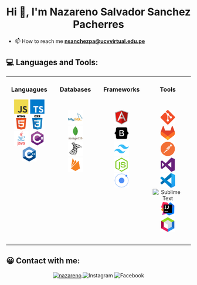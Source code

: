 
<h1 align="center">Hi 👋, I'm Nazareno Salvador Sanchez Pacherres</h1>

- 📫 How to reach me **nsanchezpa@ucvvirtual.edu.pe**



## 💻 Languages and Tools:
<table align="center"><tr><td valign="top" width="25%" align="center">



### Languagues  
<div align="center">  
  <p>
  <img src="https://raw.githubusercontent.com/devicons/devicon/master/icons/javascript/javascript-original.svg" alt="javascript" width="40" height="40"/> </a>
  <img src="https://raw.githubusercontent.com/devicons/devicon/master/icons/typescript/typescript-original.svg" alt="typescript" width="40" height="40"/> </a>
  <img src="https://raw.githubusercontent.com/devicons/devicon/master/icons/html5/html5-original-wordmark.svg" alt="html5" width="40" height="40"/> </a>
  <img src="https://raw.githubusercontent.com/devicons/devicon/master/icons/css3/css3-original-wordmark.svg" alt="css3" width="40" height="40"/> </a>
  <img src="https://raw.githubusercontent.com/devicons/devicon/master/icons/java/java-original-wordmark.svg" alt="css3" width="40" height="40"/> </a>
  <img src="https://raw.githubusercontent.com/devicons/devicon/master/icons/csharp/csharp-original.svg" alt="C#" width="40" height="40"/> 
 <img src="https://raw.githubusercontent.com/devicons/devicon/master/icons/cplusplus/cplusplus-original.svg" alt="C++" width="40" height="40"/>
 </p>
</div>

</td><td valign="top" width="25%" align="center">

  
  
### Databases
<div align="center" style="padding:15px">  
  <p>
 <img src="https://raw.githubusercontent.com/devicons/devicon/master/icons/mysql/mysql-original-wordmark.svg" alt="mysql" width="40" height="40"/>
 <img src="https://raw.githubusercontent.com/devicons/devicon/master/icons/mongodb/mongodb-original-wordmark.svg" alt="mongodb" width="40" height="40"/> 
 <img src="https://raw.githubusercontent.com/devicons/devicon/master/icons/microsoftsqlserver/microsoftsqlserver-plain.svg" alt="SQL Server" width="40" height="40"/>
 <img src="https://raw.githubusercontent.com/devicons/devicon/master/icons/firebase/firebase-plain.svg" alt="Firebase" width="40" height="40"/>
 </p>
</div>

  
  
</td><td valign="top" width="25%" align="center">
  
### Frameworks
<div align="center" style="padding:15px">  
  <p>
<img src="https://raw.githubusercontent.com/devicons/devicon/master/icons/angularjs/angularjs-original.svg" alt="Angular" width="40" height="40"/>
<img src="https://raw.githubusercontent.com/devicons/devicon/master/icons/bootstrap/bootstrap-plain.svg" alt="Bootstrap" width="40" height="40"/>
<img src="https://raw.githubusercontent.com/devicons/devicon/master/icons/tailwindcss/tailwindcss-plain.svg" alt="Tailwind CSS" width="40" height="40"/>
<img src="https://raw.githubusercontent.com/devicons/devicon/master/icons/nodejs/nodejs-original.svg" alt="Node.js" width="40" height="40"/>
<img src="https://raw.githubusercontent.com/devicons/devicon/master/icons/ionic/ionic-original.svg" alt="Ionic" width="40" height="40"/>
  </p>
</div>
  
  
 
</td><td valign="top" width="25%" align="center">
  
### Tools
<div align="center" style="padding:15px">  
  <p>
<img src="https://raw.githubusercontent.com/devicons/devicon/master/icons/git/git-original.svg" alt="Git" width="40" height="40"/>
<img src="https://raw.githubusercontent.com/devicons/devicon/master/icons/gitlab/gitlab-original.svg" alt="GitLab" width="40" height="40"/>
<img src="https://raw.githubusercontent.com/devicons/devicon/master/icons/postman/postman-original.svg" alt="Postman" width="40" height="40"/>
<img src="https://raw.githubusercontent.com/devicons/devicon/master/icons/visualstudio/visualstudio-plain.svg" alt="Visual Studio" width="40" height="40"/>
<img src="https://raw.githubusercontent.com/devicons/devicon/master/icons/vscode/vscode-original.svg" alt="Visual Studio Code" width="40" height="40"/>
<img src="https://raw.githubusercontent.com/devicons/devicon/master/icons/sublimetext/sublimetext-original.svg" alt="Sublime Text" width="40" height="40"/>
<img src="https://raw.githubusercontent.com/devicons/devicon/master/icons/intellij/intellij-original.svg" alt="IntelliJ IDEA" width="40" height="40"/>
<img src="https://raw.githubusercontent.com/devicons/devicon/master/icons/netbeans/netbeans-original.svg" alt="NetBeans" width="40" height="40"/>
  </p>
</div>
  
</td></tr></table>  



## 😀 Contact with me:
<p align="center">
<a href="https://www.linkedin.com/in/nazareno-salvador-sanchez-pacherres-585839274" target="blank">
<img align="center" src="https://raw.githubusercontent.com/rahuldkjain/github-profile-readme-generator/master/src/images/icons/Social/linked-in-alt.svg" alt="nazareno" height="30" width="40" />
</a>

<img align="center" src="https://raw.githubusercontent.com/rahuldkjain/github-profile-readme-generator/master/src/images/icons/Social/instagram.svg" alt="Instagram" height="30" width="40" />
<img align="center" src="https://raw.githubusercontent.com/rahuldkjain/github-profile-readme-generator/master/src/images/icons/Social/facebook.svg" alt="Facebook" height="30" width="40" />

</p>

